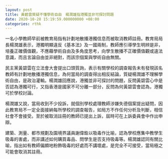 ```yaml
---
layout: post
title: 黃碧雲質疑不懂學術自由　楊潤雄指港獨並非可探討問題
date: 2020-10-28 15:19:59.000000000 +08:00
categories: rthk
---
```


一名小學教師早前被教育局指有計劃地散播港獨信息而被取消教師註冊。教育局局長楊潤雄表示，港獨明顯違反《基本法》及一國兩制，教師應引導學生明辨是非，培養正確價值觀，不應藉學術自由及多角度思考，向學生散播不正確價值觀或違法意識，而且言論自由並非絕對，而該宗個案與學術自由無關。

民主黨黃碧雲在立法會大會提出口頭質詢，表示有關學校的調查報告未有發現該名教師有計劃地散播港獨信息，為何當局的調查得出相反結論，質疑楊潤雄不理解學術自由，是政治灌輸。楊潤雄回應說，港獨並非可探討的問題，反問黃碧雲心中是否認為港獨可行，又指香港是國家不可分離一部分，反問為何黃碧雲會認為，港獨可於學校討論。

楊潤雄又說，當局收到不少投訴，就個別學校處理教師涉嫌失德個案提出疑問，因此教育局不一定全面接納每所學校的調查報告，如局方不作任何分析及判斷，相信社會不會接受。至於被取消註冊的教師已提出上訴，屆時可在上訴委員會中作出申辯。

建築、測量、都市規劃及園境界議員謝偉銓以吸毒作比喻，認為學校應集中教學生吸毒的害處，而非講述如何購買毒品、問學生是否支持吸毒等。楊潤雄認同有關比喻，指出如有教師偏頗地粉飾吸毒的好處而不講壞處，是完全不可接受，當局極之可能會取消其註冊。
